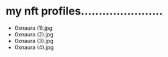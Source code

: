 # my nft profiles.......................
- 0xnaura (1).jpg
- 0xnaura (2).jpg
- 0xnaura (3).jpg
- 0xnaura (4).jpg
